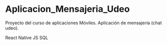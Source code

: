 # Aplicacion_Mensajeria_Udeo
Proyecto del curso de aplicaciones Móviles. Aplicación de mensajería (chat udeo).

React Native
JS
SQL

